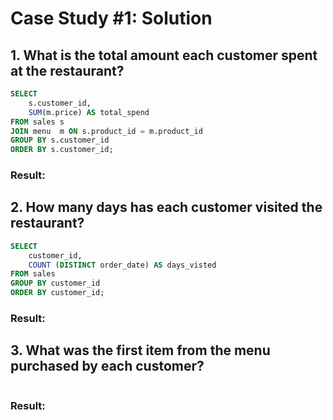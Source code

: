 # Case Study #1: Solution
## 1. What is the total amount each customer spent at the restaurant?
```sql
SELECT 
	s.customer_id,
	SUM(m.price) AS total_spend
FROM sales s
JOIN menu  m ON s.product_id = m.product_id
GROUP BY s.customer_id
ORDER BY s.customer_id;
```
### Result:


## 2. How many days has each customer visited the restaurant?
```sql
SELECT
	customer_id,
	COUNT (DISTINCT order_date) AS days_visted
FROM sales
GROUP BY customer_id
ORDER BY customer_id;
```
### Result:


## 3. What was the first item from the menu purchased by each customer?
```sql

```
### Result:

